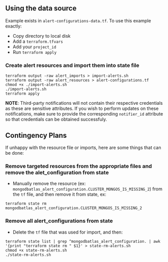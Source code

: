 ## Using the data source
Example exists in `alert-configurations-data.tf`. To use this example exactly:
- Copy directory to local disk
- Add a `terraform.tfvars`
- Add your `project_id`
- Run `terraform apply`

### Create alert resources and import them into state file
```
terraform output -raw alert_imports > import-alerts.sh
terraform output -raw alert_resources > alert-configurations.tf
chmod +x ./import-alerts.sh
./import-alerts.sh
terraform apply
```

**NOTE**: Third-party notifications will not contain their respective credentials as these are sensitive attributes. If you wish to perform updates on these notifications, make sure to provide the corresponding `notifier_id` attribute so that credentials can be obtained successfuly.

## Contingency Plans
If unhappy with the resource file or imports, here are some things that can be done:

### Remove targeted resources from the appropriate files and remove the alet_configuration from state
- Manually remove the resource (ex: `mongodbatlas_alert_configuration.CLUSTER_MONGOS_IS_MISSING_2`) from the `tf` file, and then remove it from state, ex:
```
terraform state rm mongodbatlas_alert_configuration.CLUSTER_MONGOS_IS_MISSING_2
```

### Remove all alert_configurations from state
- Delete the `tf` file that was used for import, and then:
```
terraform state list | grep ^mongodbatlas_alert_configuration. | awk '{print "terraform state rm " $1}' > state-rm-alerts.sh
chmod +x state-rm-alerts.sh
./state-rm-alerts.sh
```
